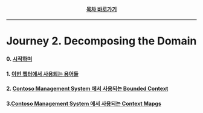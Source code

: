 <div align="center">

#### [목차 바로가기](https://github.com/dhslrl321/cqrs-journey-guide-korean/blob/master/Table%20of%20Contents.md)

</div>

---

# Journey 2. Decomposing the Domain

#### 0. [시작하며](https://github.com/dhslrl321/cqrs-journey-korean-ver/blob/master/part01-journey/journey02/00.%20시작하며.mdwn)

#### 1. [이번 챕터에서 사용되는 용어들](https://github.com/dhslrl321/cqrs-journey-korean-ver/blob/master/part01-journey/journey02/01.%20이번%20챕터에서%20사용되는%20정의들.mdwn)

#### 2. [Contoso Management System 에서 사용되는 Bounded Context](https://github.com/dhslrl321/cqrs-journey-korean-ver/blob/master/part01-journey/journey02/02.%20Contoso%20에서%20사용되는%20Bounded%20Context.mdwn)

#### 3.[Contoso Management System 에서 사용되는 Context Mapgs](https://github.com/dhslrl321/cqrs-journey-korean-ver/blob/master/part01-journey/journey02/03.%20Context%20Map.mdwn)
